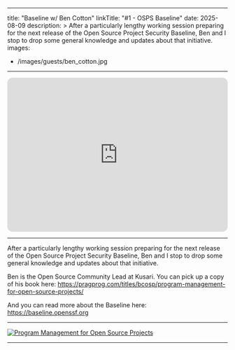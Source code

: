 
---
title: "Baseline w/ Ben Cotton"
linkTitle: "#1 - OSPS Baseline"
date: 2025-08-09
description: >
  After a particularly lengthy working session preparing for the next release of the Open Source Project Security Baseline, Ben and I stop to drop some general knowledge and updates about that initiative.
images:
  - /images/guests/ben_cotton.jpg
---

<iframe style="border-radius:12px" src="https://open.spotify.com/embed/episode/2CZJXEZcuVDhH2YHK41KwL" width="100%" height="352" frameBorder="0" allowfullscreen="" allow="autoplay; clipboard-write; encrypted-media; fullscreen; picture-in-picture" loading="lazy"></iframe>

---

After a particularly lengthy working session preparing for the next release of the Open Source Project Security Baseline, Ben and I stop to drop some general knowledge and updates about that initiative.

Ben is the Open Source Community Lead at Kusari. You can pick up a copy of his book here: https://pragprog.com/titles/bcosp/program-management-for-open-source-projects/

And you can read more about the Baseline here: https://baseline.openssf.org

---

[![Program Management for Open Source Projects](/images/guests/ben_book.jpg)](https://pragprog.com/titles/bcosp/program-management-for-open-source-projects/)

---
